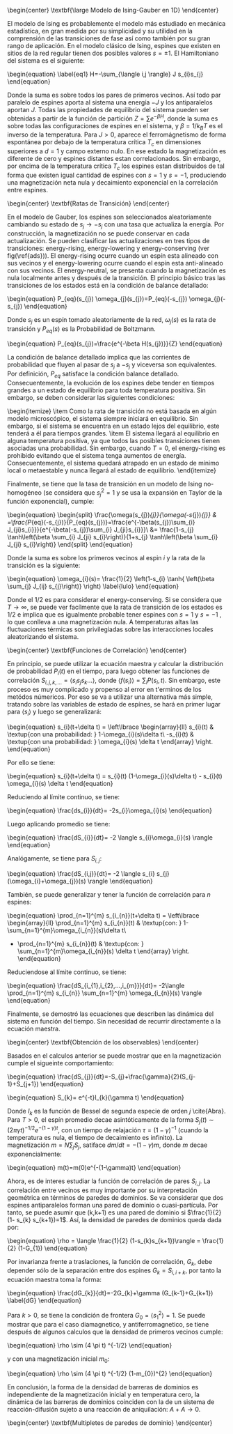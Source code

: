 \begin{center}
\textbf{\large Modelo de Ising-Gauber en 1D}
\end{center}

El modelo de Ising es probablemente el modelo más estudiado en mecánica estadística, en gran medida por su simplicidad y su utilidad en la comprensión de las transiciones de fase así como también por su gran rango de aplicación. En el modelo clásico de Ising, espines que existen en sitios de la red regular tienen dos posibles valores $s=\pm 1$. El Hamiltoniano del sistema es el siguiente:

\begin{equation} \label{eq1}
H=-\sum_{\langle i,j \rangle} J s_{i}s_{j}
\end{equation}

Donde la suma es sobre todos los pares de primeros vecinos. Así todo par paralelo de espines aporta al sistema  una energía $-J$ y los antiparalelos aportan $J$. Todas las propiedades de equilibrio del sistema pueden ser obtenidas a partir de la función de partición $Z=\sum e^{-\beta H}$, donde la suma es sobre todas las configuraciones de espines en el sistema, y $\beta=1/k_{B}T$ es el inverso de la temperatura. Para $J>0$, aparece el ferromágnetismo de forma espontánea por debajo de la temperatura crítica $T_{c}$ en dimensiones superiores a $d=1$ y campo externo nulo. En ese estado la magnetización es diferente de cero y espines distantes estan correlacionados. Sin embargo, por encima de la temperatura crítica $T_{c}$ los espines estan distribuidos de tal forma que existen igual cantidad de espines con $s=1$ y $s=-1$, produciendo una magnetización neta nula y decaimiento exponencial en la correlación entre espines.

\begin{center}
\textbf{Ratas de Transición}
\end{center}

En el modelo de Gauber, los espines son seleccionados aleatoriamente cambiando su estado de $s_{j} \rightarrow -s_{j}$ con una tasa que actualiza la energía. Por construcción, la magnetización no se puede conservar en cada actualización. Se pueden clasificar las actualizaciones en tres tipos de transiciones: energy-rising, energy-lowering y energy-conserving (ver fig(\ref{ads})). El energy-rising ocurre cuando un espín esta alineado con sus vecinos y el energy-lowering ocurre cuando el espín esta anti-alineado con sus vecinos. El energy-neutral, se presenta cuando la magnetización es nula localmente antes y después de la transición. El principio básico tras las transiciones de los estados está en la condición de balance detallado:

\begin{equation}
P_{eq}(s_{j}) \omega_{j}(s_{j})=P_{eq}(-s_{j}) \omega_{j}(-s_{j})
\end{equation}  

Donde $s_{j}$ es un espín tomado aleatoriamente de la red, $\omega_{j}(s)$ es la rata de transición y $P_{eq}(s)$ es la Probabilidad de Boltzmann.

\begin{equation}
P_{eq}(s_{j})=\frac{e^{-\beta H(s_{j})}}{Z}
\end{equation} 

La condición de balance detallado implica que las corrientes de probabilidad que fluyen al pasar de $s_{j}$ a $-s_{j}$ y viceversa son equivalentes. Por definición, $P_{eq}$ satisface la condición balance detallado. Consecuentemente, la evolución de los espines debe tender en tiempos grandes a un estado de equilibrio para toda temperatura positiva. Sin embargo, se deben considerar las siguientes condiciones:

\begin{itemize}
\item Como la rata de transición no está basada en algún modelo microscópico, el sistema siempre iniciará en equilibrio. Sin embargo, si el sistema se encuentra en un estado lejos del equilibrio, este tenderá a él para tiempos grandes. 
\item El sistema llegará al equilibrio en alguna temperatura positiva, ya que todos las posibles transiciones tienen asociadas una probabilidad. Sin embargo, cuando $T=0$, el energy-rising es prohibido evitando que el sistema tenga aumentos de energía. Consecuentemente, el sistema quedará atrapado en un estado de mínimo local o metaestable y nunca llegará al estado de equilibrio. 
\end{itemize}

Finalmente, se tiene que la tasa de transición en un modelo de Ising no-homogéneo (se considera que $s_{j}^{2}=1$ y se usa la expansión en Taylor de la función exponencial), cumple:

\begin{equation}
\begin{split}
\frac{\omega(s_{j})_{j}}{\omega(-s_{j})_{j}} & =\frac{P_{eq}(-s_{j})}{P_{eq}(s_{j})}=\frac{e^{-\beta(s_{j})\sum_{i} J_{ji}s_{i}}}{e^{-\beta(-s_{j})\sum_{i} J_{ji}s_{i}}}\\
 &= \frac{1-s_{j} \tanh\left(\beta \sum_{i} J_{ji} s_{i}\right)}{1+s_{j} \tanh\left(\beta \sum_{i} J_{ji} s_{i}\right)}
\end{split}
\end{equation}

Donde la suma es sobre los primeros vecinos al espin $i$ y la rata de la transición es la siguiente:

\begin{equation}
\omega_{i}(s)= \frac{1}{2} \left(1-s_{i} \tanh{ \left(\beta \sum_{j} J_{ij} s_{j}\right)} \right)
\label{lulo}
\end{equation}

Donde el $1/2$ es para considerar el energy-conserving. Si se considera que $T \rightarrow \infty$, se puede ver facílmente que la rata de transición de los estados es $1/2$ e implica que es igualmente probable tener espines con $s=1$ y $s=-1$ , lo que conlleva a una magnetización nula. A temperaturas altas las fluctuaciones térmicas son privilegiadas sobre las interacciones locales aleatorizando el sistema.


\begin{center}
\textbf{Funciones de Correlación}
\end{center}

En principio, se puede utilizar la ecuación maestra y calcular la distribución de probabilidad $P_{i}(t)$ en el tiempo, para luego obtener las funciones de correlación $S_{i,j,k,...}=\langle s_{i}s_{j}s_{k}...\rangle$, donde $\langle f(s_{i}) \rangle = \sum_{i} P(s_{i},t)$. Sin embargo, este proceso es muy complicado y propenso al error en t\'erminos de los metódos númericos. Por eso se va a utilizar una alternativa más simple, tratando sobre las variables de estado de espínes, se hará en primer lugar para $\langle s_{i} \rangle$ y luego se generalizará: 

\begin{equation}
s_{i}(t+\delta t) = \left\lbrace
\begin{array}{ll}
 s_{i}(t) & \textup{con una probabilidad: } 1-\omega_{i}(s)\delta t\\
 -s_{i}(t) & \textup{con una probabilidad: } \omega_{i}(s) \delta t
\end{array}
\right.
\end{equation}

Por ello se tiene:

\begin{equation}
s_{i}(t+\delta t) = s_{i}(t) (1-\omega_{i}(s)\delta t) - s_{i}(t) \omega_{i}(s) \delta t
\end{equation}    

Reduciendo al límite continuo, se tiene:

\begin{equation}
\frac{ds_{i}}{dt}= -2s_{i}\omega_{i}(s)
\end{equation}

Luego aplicando promedio se tiene:

\begin{equation}
\frac{dS_{i}}{dt}= -2 \langle s_{i}\omega_{i}(s) \rangle
\end{equation}

Analógamente, se tiene para $S_{i,j}$:

\begin{equation}
\frac{dS_{i,j}}{dt}= -2 \langle s_{i} s_{j}(\omega_{i}+\omega_{j})(s) \rangle
\end{equation}

También, se puede generalizar y tener la función de correlación para $n$ espines:

\begin{equation}
\prod_{n=1}^{m} s_{i_{n}}(t+\delta t) = \left\lbrace
\begin{array}{ll}
 \prod_{n=1}^{m} s_{i_{n}}(t) & \textup{con: } 1-\sum_{n=1}^{m}\omega_{i_{n}}(s)\delta t\\
 - \prod_{n=1}^{m} s_{i_{n}}(t) & \textup{con: } \sum_{n=1}^{m}\omega_{i_{n}}(s) \delta t
\end{array}
\right.
\end{equation}

Reduciendose al límite continuo, se tiene:

\begin{equation}
\frac{dS_{i_{1},i_{2},...,i_{m}}}{dt}= -2\langle \prod_{n=1}^{m} s_{i_{n}} \sum_{n=1}^{m} \omega_{i_{n}}(s) \rangle
\end{equation}

Finalmente, se demostró las  ecuaciones que describen las dinámica del sistema en función del tiempo. Sin necesidad de recurrir directamente a la ecuación maestra.


\begin{center}
\textbf{Obtención de los observables}
\end{center}

Basados en el calculos anterior se puede mostrar que en la magnetización cumple el sigueinte comportamiento:

\begin{equation}
\frac{dS_{j}}{dt}=-S_{j}+\frac{\gamma}{2}(S_{j-1}+S_{j+1})
\end{equation}

\begin{equation}
S_{k}= e^{-t}I_{k}(\gamma t)
\end{equation}

Donde $I_{k}$ es la función de Bessel de segunda especie de orden $j$ \cite{Abra}.  Para $T>0$, el espín promedio decae asintóticamente de la forma $S_{j}(t) \sim (2 \pi \gamma t)^{-1/2} e^{-(1-\gamma)t}$, con un tiempo de relajación $\tau=(1-\gamma)^{-1}$ (cuando la temperatura es nula, el tiempo de decaimiento es infinito). La magnetización $m=N\sum_{j}S_{j}$, satiface $dm/dt=-(1-\gamma)m$, donde $m$ decae exponencialmente:

\begin{equation}
m(t)=m(0)e^{-(1-\gamma)t}
\end{equation}  

Ahora, es de interes estudiar la función de correlación de pares $S_{i,j}$. La correlación entre vecinos es muy importante por su interpretación geométrica en términos de paredes de dominios. Se va considerar que dos espines antiparalelos forman una pared de dominio o cuasi-partícula. Por tanto, se puede asumir que (k,k+1) es una pared de dominio si $\frac{1}{2} (1- s_{k} s_{k+1})=1$. Así, la densidad de paredes de dominios queda dada por:

\begin{equation}
\rho = \langle \frac{1}{2} (1-s_{k}s_{k+1})\rangle = \frac{1}{2} (1-G_{1})
\end{equation} 

Por invarianza frente a traslaciones, la función de correlación, $G_{k}$, debe depender sólo de la separación entre dos espines $G_{k}=S_{i,i+k}$, por tanto la ecuación maestra toma la forma:

\begin{equation}
\frac{dG_{k}}{dt}=-2G_{k}+\gamma (G_{k-1}+G_{k+1})
\label{dG}
\end{equation}

Para $k>0$, se tiene la condición de frontera $G_{0}= \langle s_{1}^{2} \rangle=1$. Se puede mostrar que para el caso diamagnetico, y antiferromagnetico, se tiene después de algunos calculos que la densidad de primeros vecinos cumple:

\begin{equation}
\rho \sim (4 \pi t) ^{-1/2} 
\end{equation}

y con una magnetización inicial $m_{0}$:

\begin{equation}
\rho \sim (4 \pi t) ^{-1/2} (1-m_{0})^{2}
\end{equation}

En conclusión, la forma de la densidad de barreras de dominios es independiente de la magnetización inicial y en temperatura cero, la dinámica de las barreras de dominios coinciden con la de un sistema de reacción-difusión sujeto a una reacción de aniquilación: $A + A \rightarrow 0$.

\begin{center}
\textbf{Multipletes de paredes de dominio}
\end{center}







